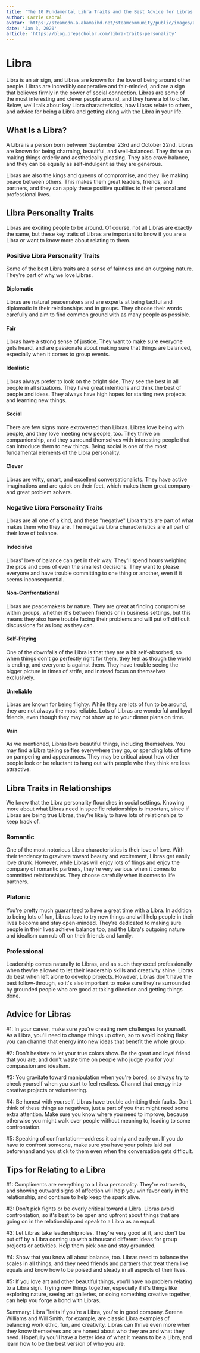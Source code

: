 ```yaml
---
title: 'The 10 Fundamental Libra Traits and the Best Advice for Libras'
author: Carrie Cabral
avatar: 'https://steamcdn-a.akamaihd.net/steamcommunity/public/images/avatars/91/912bc0f78017cf969be91312e7d9d02933646e06_full.jpg'
date: 'Jan 3, 2020'
article: 'https://blog.prepscholar.com/libra-traits-personality'
---
```


# Libra

Libra is an air sign, and Libras are known for the love of being around other people. Libras are incredibly cooperative and fair-minded, and are a sign that believes firmly in the power of social connection. Libras are some of the most interesting and clever people around, and they have a lot to offer. Below, we'll talk about key Libra characteristics, how Libras relate to others, and advice for being a Libra and getting along with the Libra in your life.

## What Is a Libra?

A Libra is a person born between September 23rd and October 22nd. Libras are known for being charming, beautiful, and well-balanced. They thrive on making things orderly and aesthetically pleasing. They also crave balance, and they can be equally as self-indulgent as they are generous.

Libras are also the kings and queens of compromise, and they like making peace between others. This makes them great leaders, friends, and partners, and they can apply these positive qualities to their personal and professional lives.

## Libra Personality Traits

Libras are exciting people to be around. Of course, not all Libras are exactly the same, but these key traits of Libras are important to know if you are a Libra or want to know more about relating to them.

### Positive Libra Personality Traits

Some of the best Libra traits are a sense of fairness and an outgoing nature. They're part of why we love Libras.

#### Diplomatic

Libras are natural peacemakers and are experts at being tactful and diplomatic in their relationships and in groups. They choose their words carefully and aim to find common ground with as many people as possible.

#### Fair

Libras have a strong sense of justice. They want to make sure everyone gets heard, and are passionate about making sure that things are balanced, especially when it comes to group events.

#### Idealistic

Libras always prefer to look on the bright side. They see the best in all people in all situations. They have great intentions and think the best of people and ideas. They always have high hopes for starting new projects and learning new things.

#### Social

There are few signs more extroverted than Libras. Libras love being with people, and they love meeting new people, too. They thrive on companionship, and they surround themselves with interesting people that can introduce them to new things. Being social is one of the most fundamental elements of the Libra personality.

#### Clever

Libras are witty, smart, and excellent conversationalists. They have active imaginations and are quick on their feet, which makes them great company- and great problem solvers.

### Negative Libra Personality Traits

Libras are all one of a kind, and these "negative" Libra traits are part of what makes them who they are. The negative Libra characteristics are all part of their love of balance.

#### Indecisive

Libras' love of balance can get in their way. They'll spend hours weighing the pros and cons of even the smallest decisions. They want to please everyone and have trouble committing to one thing or another, even if it seems inconsequential.

#### Non-Confrontational

Libras are peacemakers by nature. They are great at finding compromise within groups, whether it's between friends or in business settings, but this means they also have trouble facing their problems and will put off difficult discussions for as long as they can.

#### Self-Pitying

One of the downfalls of the Libra is that they are a bit self-absorbed, so when things don't go perfectly right for them, they feel as though the world is ending, and everyone is against them. They have trouble seeing the bigger picture in times of strife, and instead focus on themselves exclusively.

#### Unreliable

Libras are known for being flighty. While they are lots of fun to be around, they are not always the most reliable. Lots of Libras are wonderful and loyal friends, even though they may not show up to your dinner plans on time.

#### Vain

As we mentioned, Libras love beautiful things, including themselves. You may find a Libra taking selfies everywhere they go, or spending lots of time on pampering and appearances. They may be critical about how other people look or be reluctant to hang out with people who they think are less attractive.

## Libra Traits in Relationships

We know that the Libra personality flourishes in social settings. Knowing more about what Libras need in specific relationships is important, since if Libras are being true Libras, they're likely to have lots of relationships to keep track of.

### Romantic

One of the most notorious Libra characteristics is their love of love. With their tendency to gravitate toward beauty and excitement, Libras get easily love drunk. However, while Libras will enjoy lots of flings and enjoy the company of romantic partners, they're very serious when it comes to committed relationships. They choose carefully when it comes to life partners.

### Platonic

You're pretty much guaranteed to have a great time with a Libra. In addition to being lots of fun, Libras love to try new things and will help people in their lives become and stay open-minded. They're dedicated to making sure people in their lives achieve balance too, and the Libra's outgoing nature and idealism can rub off on their friends and family.

### Professional

Leadership comes naturally to Libras, and as such they excel professionally when they're allowed to let their leadership skills and creativity shine. Libras do best when left alone to develop projects. However, Libras don't have the best follow-through, so it's also important to make sure they're surrounded by grounded people who are good at taking direction and getting things done.

## Advice for Libras

#1: In your career, make sure you're creating new challenges for yourself. As a Libra, you'll need to change things up often, so to avoid looking flaky you can channel that energy into new ideas that benefit the whole group.

#2: Don't hesitate to let your true colors show. Be the great and loyal friend that you are, and don't waste time on people who judge you for your compassion and idealism.

#3: You gravitate toward manipulation when you're bored, so always try to check yourself when you start to feel restless. Channel that energy into creative projects or volunteering.

#4: Be honest with yourself. Libras have trouble admitting their faults. Don't think of these things as negatives, just a part of you that might need some extra attention. Make sure you know where you need to improve, because otherwise you might walk over people without meaning to, leading to some confrontation.

#5: Speaking of confrontation—address it calmly and early on. If you do have to confront someone, make sure you have your points laid out beforehand and you stick to them even when the conversation gets difficult.

## Tips for Relating to a Libra

#1: Compliments are everything to a Libra personality. They're extroverts, and showing outward signs of affection will help you win favor early in the relationship, and continue to help keep the spark alive.

#2: Don't pick fights or be overly critical toward a Libra. Libras avoid confrontation, so it's best to be open and upfront about things that are going on in the relationship and speak to a Libra as an equal.

#3: Let Libras take leadership roles. They're very good at it, and don't be put off by a Libra coming up with a thousand different ideas for group projects or activities. Help them pick one and stay grounded.

#4: Show that you know all about balance, too. Libras need to balance the scales in all things, and they need friends and partners that treat them like equals and know how to be poised and steady in all aspects of their lives.

#5: If you love art and other beautiful things, you'll have no problem relating to a Libra sign. Trying new things together, especially if it's things like exploring nature, seeing art galleries, or doing something creative together, can help you forge a bond with Libras.

Summary: Libra Traits
If you're a Libra, you're in good company. Serena Williams and Will Smith, for example, are classic Libra examples of balancing work ethic, fun, and creativity. Libras can thrive even more when they know themselves and are honest about who they are and what they need. Hopefully you'll have a better idea of what it means to be a Libra, and learn how to be the best version of who you are.
